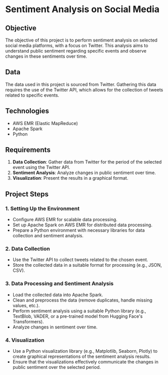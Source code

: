 # Sentiment Analysis on Social Media

## Objective
The objective of this project is to perform sentiment analysis on selected social media platforms, with a focus on Twitter. This analysis aims to understand public sentiment regarding specific events and observe changes in these sentiments over time.

## Data
The data used in this project is sourced from Twitter. Gathering this data requires the use of the Twitter API, which allows for the collection of tweets related to specific events.

## Technologies
- AWS EMR (Elastic MapReduce)
- Apache Spark
- Python

## Requirements
1. **Data Collection**: Gather data from Twitter for the period of the selected event using the Twitter API.
2. **Sentiment Analysis**: Analyze changes in public sentiment over time.
3. **Visualization**: Present the results in a graphical format.

## Project Steps

### 1. Setting Up the Environment
- Configure AWS EMR for scalable data processing.
- Set up Apache Spark on AWS EMR for distributed data processing.
- Prepare a Python environment with necessary libraries for data collection and sentiment analysis.

### 2. Data Collection
- Use the Twitter API to collect tweets related to the chosen event.
- Store the collected data in a suitable format for processing (e.g., JSON, CSV).

### 3. Data Processing and Sentiment Analysis
- Load the collected data into Apache Spark.
- Clean and preprocess the data (remove duplicates, handle missing values, etc.).
- Perform sentiment analysis using a suitable Python library (e.g., TextBlob, VADER, or a pre-trained model from Hugging Face's Transformers).
- Analyze changes in sentiment over time.

### 4. Visualization
- Use a Python visualization library (e.g., Matplotlib, Seaborn, Plotly) to create graphical representations of the sentiment analysis results.
- Ensure that the visualizations effectively communicate the changes in public sentiment over the selected period.
